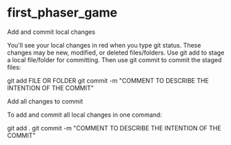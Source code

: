 # first_phaser_game

Add and commit local changes

You'll see your local changes in red when you type git status. These changes may be new, modified, or deleted files/folders. Use git add to stage a local file/folder for committing. Then use git commit to commit the staged files:

git add FILE OR FOLDER
git commit -m "COMMENT TO DESCRIBE THE INTENTION OF THE COMMIT"

Add all changes to commit

To add and commit all local changes in one command:

git add .
git commit -m "COMMENT TO DESCRIBE THE INTENTION OF THE COMMIT"